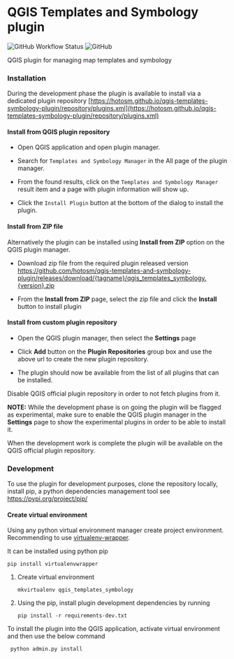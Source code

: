 # QGIS Templates and Symbology plugin


![GitHub Workflow Status](https://img.shields.io/github/workflow/status/hotosm/qgis-templates-and-symbology-plugin/Continuous%20Integration)
![GitHub](https://img.shields.io/github/license/hotosm/qgis-templates-and-symbology-plugin)

QGIS plugin for managing map templates and symbology

### Installation

During the development phase the plugin is available to install via 
a dedicated plugin repository 
[https://hotosm.github.io/qgis-templates-symbology-plugin/repository/plugins.xml](https://hotosm.github.io/qgis-templates-symbology-plugin/repository/plugins.xml)

#### Install from QGIS plugin repository

- Open QGIS application and open plugin manager.
- Search for `Templates and Symbology Manager` in the All page of the plugin manager.
- From the found results, click on the `Templates and Symbology Manager` result item and a page with plugin information will show up. 
  
- Click the `Install Plugin` button at the bottom of the dialog to install the plugin.


#### Install from ZIP file

Alternatively the plugin can be installed using **Install from ZIP** option on the 
QGIS plugin manager. 

- Download zip file from the required plugin released version
https://github.com/hotosm/qgis-templates-and-symbology-plugin/releases/download/{tagname}/qgis_templates_symbology.{version}.zip

- From the **Install from ZIP** page, select the zip file and click the **Install** button to install plugin

#### Install from custom plugin repository

- Open the QGIS plugin manager, then select the **Settings** page

- Click **Add** button on the **Plugin Repositories** group box and use the above url to create
the new plugin repository.
- The plugin should now be available from the list
of all plugins that can be installed.

Disable QGIS official plugin repository in order to not fetch plugins from it.

**NOTE:** While the development phase is on going the plugin will be flagged as experimental, make
sure to enable the QGIS plugin manager in the **Settings** page to show the experimental plugins
in order to be able to install it.



When the development work is complete the plugin will be available on the QGIS
official plugin repository.


### Development 

To use the plugin for development purposes, clone the repository locally,
install pip, a python dependencies management tool see https://pypi.org/project/pip/

#### Create virtual environment

Using any python virtual environment manager create project environment. 
Recommending to use [virtualenv-wrapper](https://virtualenvwrapper.readthedocs.io/en/latest/).

It can be installed using python pip 

```
pip install virtualenvwrapper
```

 1. Create virtual environment

    ```
    mkvirtualenv qgis_templates_symbology
    ```

2. Using the pip, install plugin development dependencies by running 

    ```
    pip install -r requirements-dev.txt
   ```


To install the plugin into the QGIS application, activate virtual environment and then use the below command

```
 python admin.py install
```

